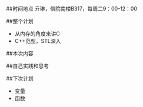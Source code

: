 ##时间地点
亓琳，信院南楼B317，每周二9：00-12：00    

##整个计划  
 + 从内存的角度来讲C
 + C++范型，STL深入  

##本次内容  


##自己实践和思考  


##下次计划  
 + 变量  
 + 函数 

